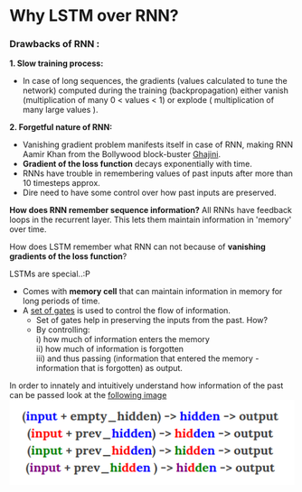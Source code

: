# Why LSTM over RNN?

### Drawbacks of RNN :

**1. Slow training process:**
- In case of long sequences, the gradients (values calculated to tune the network) computed during the training (backpropagation) either vanish (multiplication of many 0 < values < 1)
or explode ( multiplication of many large values ).

**2. Forgetful nature of RNN:**
- Vanishing gradient problem manifests itself in case of RNN, making RNN Aamir Khan from the Bollywood block-buster [Ghajini](http://www.imdb.com/title/tt1166100/).
- **Gradient of the loss function** decays exponentially with time.
- RNNs have trouble in remembering values of past inputs after more than 10 timesteps approx.
- Dire need to have some control over how past inputs are preserved.


**How does RNN remember sequence information?**
All RNNs have feedback loops in the recurrent layer. This lets them maintain information in 'memory' over time.

How does LSTM remember what RNN can not because of **vanishing gradients of the loss function**?

LSTMs are special..:P
- Comes with **memory cell** that can maintain information in memory for long periods of time.
- A <u>set of gates</u> is used to control the flow of information.
	- Set of gates help in preserving the inputs from the past. How?
	- By controlling:<br>
		i) how much of information enters the memory<br>
		ii) how much of information is forgotten<br>
		iii) and thus passing (information that entered the memory - information that 			    is forgotten) as output.<br>

In order to innately and intuitively understand how information of the past can be passed look at the [following image](https://iamtrask.github.io/2015/11/15/anyone-can-code-lstm/)<br>
![alt-text](https://github.com/PollenJain/LSTM_Tensorflow/blob/master/hidden_layer_recurrence.png)







	








